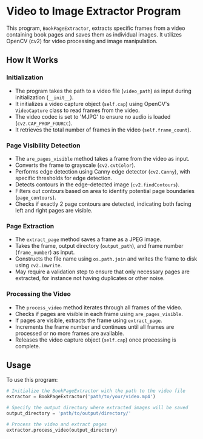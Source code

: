 # Video to Image Extractor Program

This program, `BookPageExtractor`, extracts specific frames from a video containing book pages and saves them as individual images. It utilizes OpenCV (cv2) for video processing and image manipulation.

## How It Works

### Initialization

- The program takes the path to a video file (`video_path`) as input during initialization (`__init__`).
- It initializes a video capture object (`self.cap`) using OpenCV's `VideoCapture` class to read frames from the video.
- The video codec is set to 'MJPG' to ensure no audio is loaded (`cv2.CAP_PROP_FOURCC`).
- It retrieves the total number of frames in the video (`self.frame_count`).

### Page Visibility Detection

- The `are_pages_visible` method takes a frame from the video as input.
- Converts the frame to grayscale (`cv2.cvtColor`).
- Performs edge detection using Canny edge detector (`cv2.Canny`), with specific thresholds for edge detection.
- Detects contours in the edge-detected image (`cv2.findContours`).
- Filters out contours based on area to identify potential page boundaries (`page_contours`).
- Checks if exactly 2 page contours are detected, indicating both facing left and right pages are visible.

### Page Extraction

- The `extract_page` method saves a frame as a JPEG image.
- Takes the frame, output directory (`output_path`), and frame number (`frame_number`) as input.
- Constructs the file name using `os.path.join` and writes the frame to disk using `cv2.imwrite`.
- May require a validation step to ensure that only necessary pages are extracted, for instance not having duplicates or other noise.

### Processing the Video

- The `process_video` method iterates through all frames of the video.
- Checks if pages are visible in each frame using `are_pages_visible`.
- If pages are visible, extracts the frame using `extract_page`.
- Increments the frame number and continues until all frames are processed or no more frames are available.
- Releases the video capture object (`self.cap`) once processing is complete.

## Usage

To use this program:

```python
# Initialize the BookPageExtractor with the path to the video file
extractor = BookPageExtractor('path/to/your/video.mp4')

# Specify the output directory where extracted images will be saved
output_directory = 'path/to/output/directory/'

# Process the video and extract pages
extractor.process_video(output_directory)
